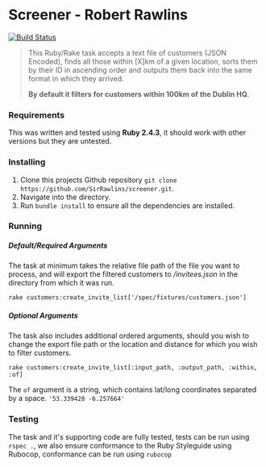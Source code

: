 # Screener - Robert Rawlins

[![Build Status](https://travis-ci.org/SirRawlins/screener.svg?branch=master)](https://travis-ci.org/SirRawlins/screener)

> This Ruby/Rake task accepts a text file of customers (JSON Encoded), finds all those within [X]km of a given location, sorts them by their ID in ascending order and outputs them back into the same format in which they arrived.
>
> **By default it filters for customers within 100km of the Dublin HQ.**

### Requirements

This was written and tested using **Ruby 2.4.3**, it should work with other versions but they are untested.

### Installing

1. Clone this projects Github repository `git clone https://github.com/SirRawlins/screener.git`.
2. Navigate into the directory.
3. Run `bundle install` to ensure all the dependencies are installed.

### Running

##### Default/Required Arguments

The task at minimum takes the relative file path of the file you want to process, and will export the filtered customers to _/invitees.json_ in the directory from which it was run.

```
rake customers:create_invite_list['/spec/fixtures/customers.json']
```

##### Optional Arguments

The task also includes additional ordered arguments, should you wish to change the export file path or the location and distance for which you wish to filter customers.

```
rake customers:create_invite_list[:input_path, :output_path, :within, :of]
```

The `of` argument is a string, which contains lat/long coordinates separated by a space. `'53.339428 -6.257664'`

### Testing

The task and it's supporting code are fully tested, tests can be run using `rspec .`, we also ensure conformance to the Ruby Styleguide using Rubocop, conformance can be run using `rubocop`
